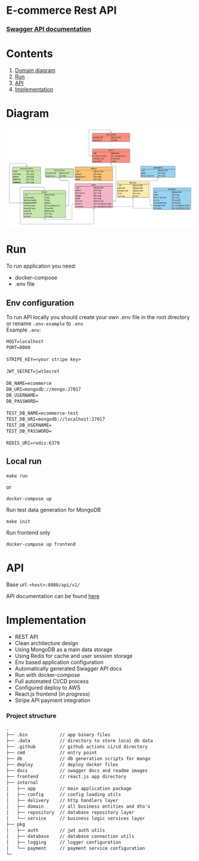 # E-commerce Rest API
### [Swagger API documentation](https://app.swaggerhub.com/apis-docs/paw1a/E-commerce)

# Contents

1. [Domain diagram](#Diagram)
2. [Run](#Run)
3. [API](#API)
4. [Implementation](#Implementation)

# Diagram
![image not found](docs/E-commerce%20API%20diagram.png)

# Run

To run application you need:
- docker-compose
- .env file

## Env configuration

To run API locally you should create your own .env file in the root directory or rename `.env-example` to `.env`  
Example `.env`:

```env
HOST=localhost
PORT=8080

STRIPE_KEY=<your stripe key>

JWT_SECRET=jwtSecret

DB_NAME=ecommerce
DB_URI=mongodb://mongo:27017
DB_USERNAME=
DB_PASSWORD=

TEST_DB_NAME=ecommerce-test
TEST_DB_URI=mongodb://localhost:27017
TEST_DB_USERNAME=
TEST_DB_PASSWORD=

REDIS_URI=redis:6379
```

## Local run

```
make run
```

or

```
docker-compose up
```

Run test data generation for MongoDB

```
make init
```

Run frontend only

```
docker-compose up frontend
```

# API

Base url: `<host>:8080/api/v1/`

API documentation can be found [here](https://app.swaggerhub.com/apis-docs/paw1a/E-commerce)

# Implementation

- REST API
- Clean architecture design
- Using MongoDB as a main data storage
- Using Redis for cache and user session storage
- Env based application configuration
- Automatically generated Swagger API docs
- Run with docker-compose
- Full automated CI/CD process
- Configured deploy to AWS
- React.js frontend (*in progress*)
- Stripe API payment integration

### Project structure

```
.
├── .bin            // app binary files
├── .data           // directory to store local db data
├── .github         // github actions ci/cd directory
├── cmd             // entry point
├── db              // db generation scripts for mongo
├── deploy          // deploy docker files 
├── docs            // swagger docs and readme images
├── frontend        // react.js app directory
├── internal
│   ├── app         // main application package
│   ├── config      // config loading utils
│   ├── delivery    // http handlers layer
│   ├── domain      // all business entities and dto's
│   ├── repository  // database repository layer
│   └── service     // business logic services layer
├── pkg
│   ├── auth        // jwt auth utils
│   ├── database    // database connection utils
│   ├── logging     // logger configuration
│   └── payment     // payment service configuration
└─
```
